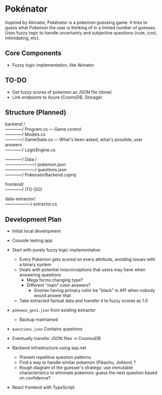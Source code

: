 # Pokénator
Inspired by Akinator, Pokénator is a pokemon guessing game. It tries to guess what Pokemon the user is thinking of in a limited number of guesses. Uses fuzzy logic to handle uncertainty and subjective questions (cute, cool, intimidating, etc).

## Core Components
- Fuzzy logic implementation, like Akinator

## TO-DO
- Get fuzzy scores of pokemon as JSON file (done)
- Link endpoints to Azure (CosmoDB, Storage)

## Structure (Planned)  
backend /  
————/ Program.cs  — Game control    
————/ Models.cs  
————/ GameState.cs  — What's been asked, what's possible, user answers  
————/ LogicEngine.cs 
  
————/ Data /  
———————/ pokemon.json  
———————/ questions.json  
————/ PokenatorBackend.csproj  

frontend/  
————/ (TO-DO) 
  
data-extractor/  
——————/ extractor.cs                  

## Development Plan
- Initial local development

- Console testing app

- Start with purely fuzzy logic implementation
    - Every Pokemon gets scored on every attribute, avoiding issues with a binary system
    - Deals with potential misconceptions that users may have when answering questions
        - Mega forms changing type?
        - Different "main" color answers?
            - Snorlax having primary color be "black" in API when nobody would answer that
    - Take extracted factual data and transfer it to fuzzy scores as 1.0   

- `pokemon_gen1.json` from existing extractor
    - Backup maintained
- `questions.json` Contains questions

- Eventually transfer JSON files -> CosmosDB

- Backend infrastructure using asp.net
    - Prevent repetitive question patterns
    - Find a way to handle similar pokemon (Pikachu, Jolteon) ?
    - Rough diagram of the guesser's strategy: use immutable characteristics to eliminate pokemon; guess the next question based on confidence?

- React frontend with TypeScript
